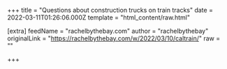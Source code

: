 
+++
title = "Questions about construction trucks on train tracks"
date = 2022-03-11T01:26:06.000Z
template = "html_content/raw.html"

[extra]
feedName = "rachelbythebay.com"
author = "rachelbythebay"
originalLink = "https://rachelbythebay.com/w/2022/03/10/caltrain/"
raw = ""

+++

